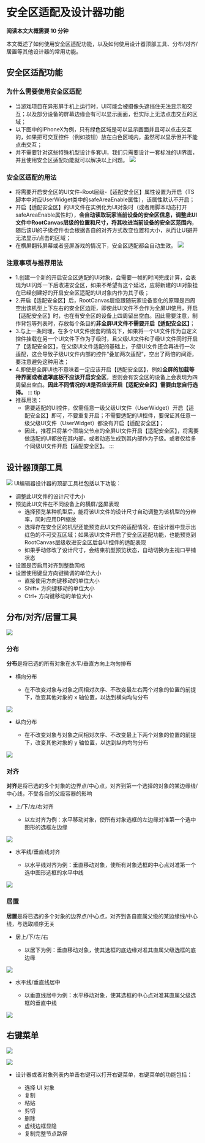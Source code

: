 # 安全区适配及设计器功能

**阅读本文大概需要 10 分钟**

本文概述了如何使用安全区适配功能，以及如何使用设计器顶部工具、分布/对齐/居置等其他设计器的常用功能。

## 安全区适配功能
### 为什么需要使用安全区适配
- 当游戏项目在异形屏手机上运行时，UI可能会被摄像头遮挡住无法显示和交互；以及部分设备的屏幕边缘会有可以显示画面，但实际上无法点击交互的区域；
- 以下图中的IPhoneX为例，只有绿色区域是可以显示画面并且可以点击交互的，如果把可交互控件（例如按钮）放在白色区域内，虽然可以显示但并不能点击交互；
- 并不需要针对这些特殊机型设计多套UI，我们只需要设计一套标准的UI界面，并且使用安全区适配功能就可以解决以上问题。
![](https://cdn.233xyx.com/online/BPDC01J2OXKa1721359408372.jpg)

### 安全区适配的用法
- 将需要开启安全区的UI文件-Root层级-【适配安全区】属性设置为开启（TS脚本中对应UserWidget类中的safeAreaEnable属性），该属性默认不开启；
- 开启【适配安全区】的UI文件在实例化为UI对象时（或者用脚本动态打开safeAreaEnable属性时），**会自动读取玩家当前设备的安全区信息，调整此UI文件中RootCanvas层级的位置和尺寸，将其收进当前设备的安全区范围内**，随后该UI的子级控件也会根据各自的对齐方式改变位置和大小，从而让UI避开无法显示/点击的区域；
- 在横屏翻转屏幕或者竖屏游戏的情况下，安全区适配都会自动生效。
![](https://cdn.233xyx.com/online/WIt8NpThOxbl1721359398517.gif)
### 注意事项与推荐用法
- 1.创建一个新的开启安全区适配的UI对象，会需要一帧的时间完成计算，会表现为UI闪烁一下后收进安全区，如果不希望有这个延迟，应将新建的UI对象挂在已经创建好的开启安全区适配的UI对象内作为其子级；
- 2.开启【适配安全区】后，RootCanvas层级跟随玩家设备变化的原理是四周空出该机型上下左右的安全区边距，即使此UI文件不会作为全屏UI使用，开启【适配安全区】时，也在有安全区的设备上四周留出空白。因此需要注意，制作背包等列表时，存放每个条目的**非全屏UI文件不需要开启【适配安全区】**；
- 3.与上一条同理，在多个UI文件嵌套的情况下，如果将一个UI文件作为自定义控件挂载在另一个UI文件下作为子级时，且父级UI文件和子级UI文件同时开启了【适配安全区】，在父级UI文件适配的基础上，子级UI文件还会再进行一次适配，这会导致子级UI文件内部的控件“叠加两次适配”，空出了两倍的间距，要注意避免这种用法；
- 4.即使是全屏UI也不意味着一定应该开启【适配安全区】，例如**全屏的加载等待界面或者遮罩底板不应该开启安全区**，否则会有安全区的设备上会表现为四周留出空白。**因此不同情况的UI是否应该开启【适配安全区】需要由您自行选择。**
::: tip
- 推荐用法：
  - 需要适配的UI控件，仅需任意一级父级UI文件（UserWidget）开启【适配安全区】即可，不要重复开启；不需要适配的UI控件，要保证其任意一级父级UI文件（UserWidget）都没有开启【适配安全区】；
  - 因此，推荐只将某个顶端父节点的全屏UI文件开启【适配安全区】，将需要做适配的UI都放在其内部，或者动态生成到其内部作为子级。或者仅给多个同级UI文件开启【适配安全区】。
:::

## 设计器顶部工具

![](https://cdn.233xyx.com/online/y4xjkyiWNvYi1721359398995.jpg)
UI编辑器设计器的顶部工具栏包括以下功能：
- 调整此UI文件的设计尺寸大小
- 预览此UI文件在不同设备上的横屏/竖屏表现
  - 选择预览某种机型后，能将该UI文件的设计尺寸自动调整为该机型的分辨率，同时应用DPI缩放
  - 选择存在安全区的机型还能预览此UI文件的适配情况，在设计器中显示出红色的不可交互区域；如果该UI文件开启了安全区适配功能，也能预览到RootCanvas层级收进安全区后各UI控件的适配表现
  - 如果手动修改了设计尺寸，会结束机型预览状态，自动切换为主视口平铺状态
- 设置是否启用对齐到整数网格
- 设置使用键盘方向键微调的单位大小
  - 直接使用方向键移动的单位大小
  - Shift+ 方向键移动的单位大小
  - Ctrl+ 方向键移动的单位大小



## 分布/对齐/居置工具

![](https://cdn.233xyx.com/online/Zzj7L1J1G4bz1721359408803.png)


### 分布

**分布**是将已选的所有对象在水平/垂直方向上均匀排布

- 横向分布

  - 在不改变对象与对象之间相对次序、不改变最左右两个对象的位置的前提下，改变其他对象的 x 轴位置，以达到横向均匀分布

![](https://wstatic-a1.233leyuan.com/productdocs/static/boxcn8fKvnvUBbUtDFwwfHkk88d.gif)

- 纵向分布

  - 在不改变对象与对象之间相对次序、不改变最上下两个对象的位置的前提下，改变其他对象的 y 轴位置，以达到纵向均匀分布

![](https://wstatic-a1.233leyuan.com/productdocs/static/boxcnsblqwIES7qiysQjKgV0idb.gif)

### 对齐

**对齐**是将已选的多个对象的边界点/中心点，对齐到第一个选择的对象的某边缘线/中心线，不受各自的父级容器的影响

- 上/下/左/右对齐

  - 以左对齐为例：水平移动对象，使所有对象选框的左边缘对准第一个选中图形的选框左边缘

![](https://wstatic-a1.233leyuan.com/productdocs/static/boxcnxKmlg88cEbyyJxt4xCDoId.gif)

- 水平线/垂直线对齐

  - 以水平线对齐为例：垂直移动对象，使所有对象选框的中心点对准第一个选中图形选框的水平中线

![](https://wstatic-a1.233leyuan.com/productdocs/static/boxcn1P8ettM6iemWjizcsH5JLh.gif)

### 居置

**居置**是将已选的多个对象的边界点/中心点，对齐到各自直属父级的某边缘线/中心线，与选取顺序无关

- 居上/下/左/右

  - 以居下为例：垂直移动对象，使其选框的底边缘对准其直属父级选框的底边缘

![](https://wstatic-a1.233leyuan.com/productdocs/static/boxcnsgaa7T0ymZWKOCPALB6iif.gif)

- 水平线/垂直线居中

  - 以垂直线居中为例：水平移动对象，使其选框的中心点对准其直属父级选框的垂直中线

![](https://wstatic-a1.233leyuan.com/productdocs/static/boxcnnE3bOho3jn6KYxqPgeN3Uc.gif)

## 右键菜单

![](https://wstatic-a1.233leyuan.com/productdocs/static/boxcntrK5rpjc6o4Op6PxIKDnge.png)

![](https://wstatic-a1.233leyuan.com/productdocs/static/boxcnh9iwYKJ00AjykYRXpePDCc.png)

- 设计器或者对象列表内单击右键可以打开右键菜单，右键菜单的功能包括：

  - 选择 UI 对象
  - 复制
  - 粘贴
  - 剪切
  - 删除
  - 虚线边框显隐
  - 复制完整节点路径
